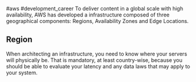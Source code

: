 #aws #development_career 
To deliver content in a global scale with high availability, AWS has developed a infrastructure composed of three geographical components: Regions, Availability Zones and Edge Locations.

## Region
When architecting an infrastructure, you need to know where your servers will physically be. That is mandatory, at least country-wise, because you should be able to evaluate your latency and any data laws that may apply to your system. 